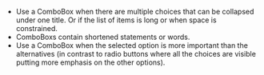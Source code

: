 - Use a ComboBox when there are multiple choices that can be collapsed under one title. Or if the list of items is long or when space is constrained.
- ComboBoxs contain shortened statements or words.
- Use a ComboBox when the selected option is more important than the alternatives (in contrast to radio buttons where all the choices are visible putting more emphasis on the other options).
